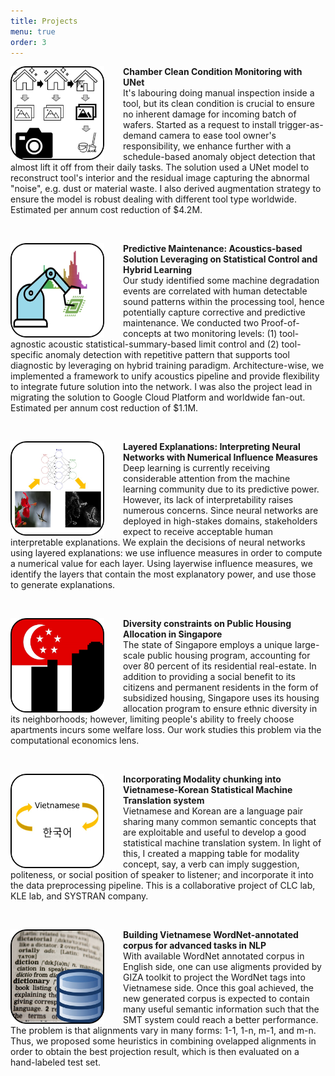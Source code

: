 ```yaml
---
title: Projects
menu: true
order: 3
---
```


<p>
<img style="float:left; margin-right: 30px; width: 150px;" src="\assets\img\projects\project-clean-chamber.jpg" alt="Project Algorithmic Transparency">
<strong>Chamber Clean Condition Monitoring with UNet</strong><br>
It's labouring doing manual inspection inside a tool, but its clean condition is crucial to ensure no inherent damage for incoming batch of wafers. Started as a request to install trigger-as-demand camera to ease tool owner's responsibility, we enhance further with a schedule-based anomaly object detection that almost lift it off from their daily tasks. The solution used a UNet model to reconstruct tool's interior and the residual image capturing the abnormal "noise", e.g. dust or material waste. I also derived augmentation strategy to ensure the model is robust dealing with different tool type worldwide. Estimated per annum cost reduction of $4.2M.
</p>
<br>

<p>
<img style="float:left; margin-right: 30px; width: 150px;" src="\assets\img\projects\project-acoustics.jpg" alt="Project Algorithmic Transparency">
<strong>Predictive Maintenance: Acoustics-based Solution Leveraging on Statistical Control and Hybrid Learning</strong><br>
Our study identified some machine degradation events are correlated with human detectable sound patterns within the processing tool, hence potentially capture corrective and predictive maintenance. We conducted two Proof-of-concepts at two monitoring levels: (1) tool-agnostic acoustic statistical-summary-based limit control and (2) tool-specific anomaly detection with repetitive pattern that supports tool diagnostic by leveraging on hybrid training paradigm. Architecture-wise, we implemented a framework to unify acoustics pipeline and provide flexibility to integrate future solution into the network. I was also the project lead in migrating the solution to Google Cloud Platform and worldwide fan-out. Estimated per annum cost reduction of $1.1M. 
</p>
<br>


<p>
<img style="float:left; margin-right: 30px; width: 150px;" src="\assets\img\projects\project-algotransparency.jpg" alt="Project Algorithmic Transparency">
<strong>Layered Explanations: Interpreting Neural Networks with Numerical Influence Measures</strong><br>
Deep learning is currently receiving considerable attention from the
machine learning community due to its predictive power. However,
its lack of interpretability raises numerous concerns. Since neural
networks are deployed in high-stakes domains, stakeholders expect
to receive acceptable human interpretable explanations. We explain
the decisions of neural networks using layered explanations: we use
influence measures in order to compute a numerical value for each
layer. Using layerwise influence measures, we identify the layers
that contain the most explanatory power, and use those to generate
explanations.
</p>
<br>


<p>
<img style="float:left; margin-right: 30px; width: 150px;" src="\assets\img\projects\project-hdb.jpg" alt="Project HDB">
<strong>Diversity constraints on Public Housing Allocation in Singapore </strong><br>
The state of Singapore employs a unique large-scale public housing program, accounting for over 80 percent of its residential real-estate. In addition to providing a social benefit to its citizens and permanent residents in the form of subsidized housing, Singapore uses its housing allocation program to ensure ethnic diversity in its neighborhoods; however, limiting people's ability to freely choose apartments incurs some welfare loss. Our work studies this problem via the computational economics lens. </p>
<br>


<p>
<img style="float:left; margin-right: 30px; width: 150px;" src="\assets\img\projects\project-smt.jpg" alt="Project Vietnamese-Korean SMT">
<strong>Incorporating Modality chunking into Vietnamese-Korean Statistical Machine Translation system</strong><br>
Vietnamese and Korean are a language pair sharing many common semantic concepts that are exploitable and useful to develop a good statistical machine translation system. In light of this, I created a mapping table for modality concept, say, a verb can imply suggestion, politeness, or social position of speaker to listener; and incorporate it into the data preprocessing pipeline. This is a collaborative project of CLC lab, KLE lab, and SYSTRAN company.
</p>
<br>


<p>
<img style="float:left; margin-right: 30px; width: 150px;" src="\assets\img\projects\project-wordnet.jpg" alt="Project Wordnet">
<strong>Building Vietnamese WordNet-annotated corpus for advanced tasks in NLP</strong><br>
With available WordNet annotated corpus in English side, one can use aligments provided by GIZA toolkit to project the WordNet tags into Vietnamese side. Once this goal achieved, the new generated corpus is expected to contain many useful semantic information such that the SMT system could reach a better performance. The problem is that alignments vary in many forms: 1-1, 1-n, m-1, and m-n. Thus, we proposed some heuristics in combining ovelapped alignments in order to obtain the best projection result, which is then evaluated on a hand-labeled test set.
</p>

